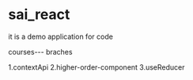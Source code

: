 # sai_react
it is a demo application for code



courses--- braches


1.contextApi
2.higher-order-component
3.useReducer




